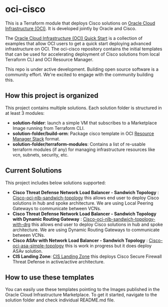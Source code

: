 # oci-cisco

This is a Terraform module that deploys Cisco solutions on [Oracle Cloud Infrastructure (OCI)](https://cloud.oracle.com/en_US/cloud-infrastructure). It is developed jointly by Oracle and Cisco.

The [Oracle Cloud Infrastructure (OCI) Quick Start](https://github.com/oracle?q=quickstart) is a collection of examples that allow OCI users to get a quick start deploying advanced infrastructure on OCI. The oci-cisco repository contains the initial templates that can be used for accelerating deployment of Cisco solutions from local Terraform CLI and OCI Resource Manager.

This repo is under active development.  Building open source software is a community effort.  We're excited to engage with the community building this.

## How this project is organized

This project contains multiple solutions. Each solution folder is structured in at least 3 modules:

- **solution-folder**: launch a simple VM that subscribes to a Marketplace Image running from Terraform CLI.
- **solution-folder/build-orm**: Package cisco template in OCI [Resource Manager Stack](https://docs.cloud.oracle.com/iaas/Content/ResourceManager/Tasks/managingstacksandjobs.htm) format.
- **solution-folder/terraform-modules**: Contains a list of re-usable terraform modules (if any) for managing infrastructure resources like vcn, subnets, security, etc.

## Current Solutions 

This project includes below solutions supported: 
 
- **Cisco Threat Defense Network Load Balancer - Sandwich Topology** : [Cisco-oci-nlb-sandwich-topology](./ftdv/nlb-use-case) this allows end user to deploy Cisco solutions in hub and spoke architecture. We are using Local Peering Gateways to communicate between VCNs. 
- **Cisco Threat Defense Network Load Balancer - Sandwich Topology with Dynamic Routing Gateway** : [Cisco-oci-nlb-sandwich-topology-with-drg](./ftdv/nlb-drg-use-case) this allows end user to deploy Cisco solutions in hub and spoke architecture. We are using Dynamic Routing Gateways to communicate between VCNs. 
- **Cisco ASAv with Network Load Balancer - Sandwich Topology** : [Cisco-oci-asa-simple-topology](./asav/nlb-use-case) this is work in progress but it does deploy ASAv solution. 
- **CIS Landing Zone**: [CIS Landing Zone](./cis-landing-zone) this deploys Cisco Secure Firewall Threat Defense in active/active architecture.

## How to use these templates

You can easily use these templates pointing to the Images published in the Oracle Cloud Infrastructure Marketplace. To get it started, navigate to the solution folder and check individual README.md file. 
